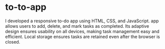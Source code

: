 # to-to-app
I developed a responsive to-do app using HTML, CSS, and JavaScript. app allows users to add, delete, and mark tasks as completed. Its adaptive design ensures usability on all devices, making task management easy and efficient. Local storage ensures tasks are retained even after the browser is closed.
